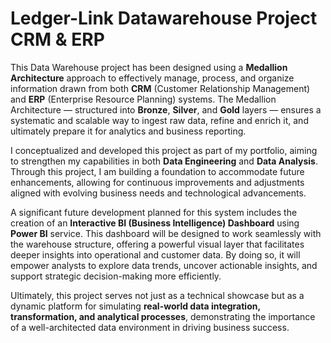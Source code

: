 # Ledger-Link Datawarehouse Project CRM & ERP

This Data Warehouse project has been designed using a **Medallion Architecture** approach to effectively manage, process, and organize information drawn from both **CRM** (Customer Relationship Management) and **ERP** (Enterprise Resource Planning) systems. The Medallion Architecture — structured into **Bronze**, **Silver**, and **Gold** layers — ensures a systematic and scalable way to ingest raw data, refine and enrich it, and ultimately prepare it for analytics and business reporting.

I conceptualized and developed this project as part of my portfolio, aiming to strengthen my capabilities in both **Data Engineering** and **Data Analysis**. Through this project, I am building a foundation to accommodate future enhancements, allowing for continuous improvements and adjustments aligned with evolving business needs and technological advancements.

A significant future development planned for this system includes the creation of an **Interactive BI (Business Intelligence) Dashboard** using **Power BI** service. This dashboard will be designed to work seamlessly with the warehouse structure, offering a powerful visual layer that facilitates deeper insights into operational and customer data. By doing so, it will empower analysts to explore data trends, uncover actionable insights, and support strategic decision-making more efficiently.

Ultimately, this project serves not just as a technical showcase but as a dynamic platform for simulating **real-world data integration, transformation, and analytical processes**, demonstrating the importance of a well-architected data environment in driving business success.
